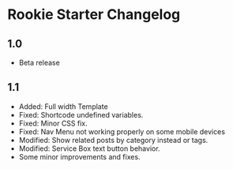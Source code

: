 # Rookie Starter Changelog

## 1.0 
* Beta release

## 1.1
* Added: Full width Template
* Fixed: Shortcode undefined variables.
* Fixed: Minor CSS fix.
* Fixed: Nav Menu not working properly on some mobile devices 
* Modified: Show related posts by category instead or tags.
* Modified: Service Box text button behavior.
* Some minor improvements and fixes.